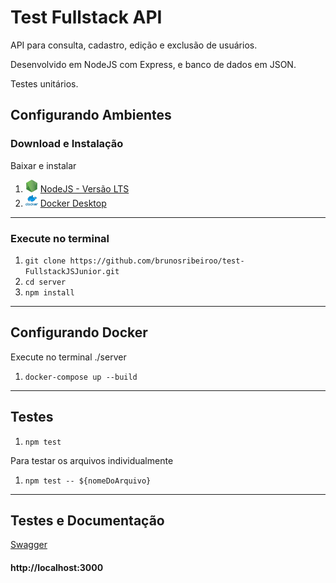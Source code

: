 # Test Fullstack API

API para consulta, cadastro, edição e exclusão de usuários.

Desenvolvido em NodeJS com Express, e banco de dados em JSON.

Testes unitários.

## Configurando Ambientes

### Download e Instalação 
Baixar e instalar
1.  <code><img height="20" src="https://raw.githubusercontent.com/github/explore/80688e429a7d4ef2fca1e82350fe8e3517d3494d/topics/nodejs/nodejs.png"></code> [NodeJS - Versão LTS](https://nodejs.org/pt-br/download/)
2.  <code><img height="20" src="https://raw.githubusercontent.com/github/explore/80688e429a7d4ef2fca1e82350fe8e3517d3494d/topics/docker/docker.png"></code> [Docker Desktop](https://www.docker.com/products/docker-desktop)
--------------------------------------------------------------------------

### Execute no terminal 
1.  ```git clone https://github.com/brunosribeiroo/test-FullstackJSJunior.git```
2.  ```cd server```
3.  ```npm install```
--------------------------------------------------------------------------
## Configurando Docker
Execute no terminal ./server
1. ```docker-compose up --build```
--------------------------------------------------------------------------
## Testes
1.  ```npm test```

Para testar os arquivos individualmente
1.  ```npm test -- ${nomeDoArquivo}```
--------------------------------------------------------------------------
## Testes e Documentação
[Swagger](http://localhost:3000)
#### http://localhost:3000